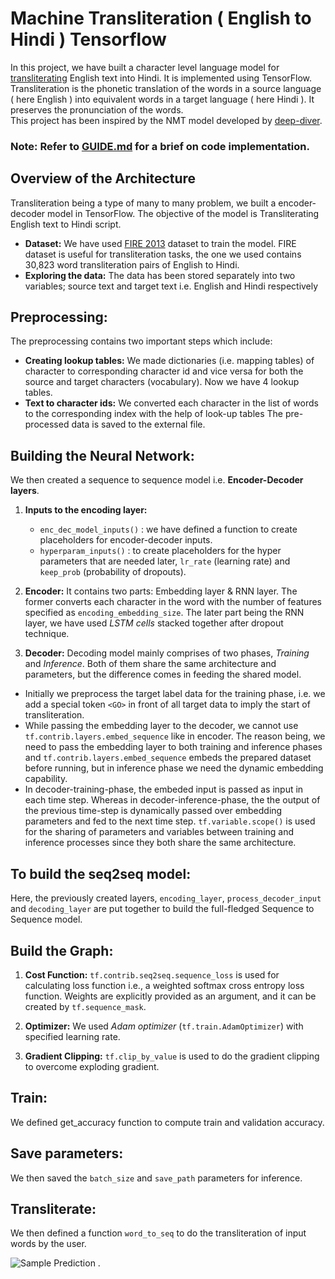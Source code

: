 # Machine Transliteration ( English to Hindi ) Tensorflow

In this project, we have built a character level language model for [transliterating](https://en.wikipedia.org/wiki/Transliteration) English text into Hindi. It is implemented using TensorFlow. 
Transliteration is the phonetic translation of the words in a source language ( here English ) into equivalent words in a target language ( here Hindi ). It preserves the pronunciation of the words.  
This project has been inspired by the NMT model developed by [deep-diver]( https://github.com/deep-diver/EN-FR-MLT-tensorflow ).

### Note: Refer to [GUIDE.md](/GUIDE.md) for a brief on code implementation.

## Overview of the Architecture
Transliteration being a type of many to many problem, we built a encoder-decoder model in TensorFlow. The objective of the model is Transliterating English text to Hindi script.

* **Dataset:** We have used [FIRE 2013](http://cse.iitkgp.ac.in/resgrp/cnerg/qa/fire13translit/index.html) dataset to train the model. FIRE dataset is useful for transliteration tasks, the one we used contains 30,823 word transliteration pairs of English to Hindi.
* **Exploring the data:**
The data has been stored separately into two variables; source text and target text i.e. English and Hindi respectively



## Preprocessing: 
The preprocessing contains two important steps which include:
*	**Creating lookup tables:** 
We made dictionaries (i.e. mapping tables) of character to corresponding character id and vice versa for both the source and target characters (vocabulary). Now we have 4 lookup tables.
*	**Text to character ids:**
 We converted each character in the list of words to the corresponding index with the help of look-up tables
The pre-processed data is saved to the external file.

## Building the Neural Network:
We then created a sequence to sequence model i.e. **Encoder-Decoder layers**. 
1.	**Inputs to the encoding layer:**
    * `enc_dec_model_inputs()` : we have defined a function to create placeholders for encoder-decoder inputs.
    * `hyperparam_inputs()` : to create placeholders for the hyper parameters that are needed later, `lr_rate` (learning rate) and `keep_prob` (probability of dropouts).

2.	**Encoder:**
It contains two parts: Embedding layer & RNN layer. The former converts each character in the word with the number of features specified as `encoding_embedding_size`. The later part being the RNN layer, we have used _LSTM cells_ stacked together after dropout technique. 

3.	**Decoder:**
Decoding model mainly comprises of two phases, _Training_ and _Inference_. 
Both of them share the same architecture and parameters, but the difference comes in feeding the shared model.
 * Initially we preprocess the target label data for the training phase, i.e. we add a special token `<GO>` in front of all target data to imply the start of transliteration.
 * While passing the embedding layer to the decoder, we cannot use `tf.contrib.layers.embed_sequence` like in encoder. The reason being, we need to pass the embedding layer to both training and inference phases and `tf.contrib.layers.embed_sequence` embeds the prepared dataset before running, but in inference phase we need the dynamic embedding capability.
 * In decoder-training-phase, the embeded input is passed as input in each time step. Whereas in decoder-inference-phase, the the output of the previous time-step is dynamically passed over embedding parameters and fed to the next time step.
`tf.variable.scope()` is used for the sharing of parameters and variables between training and inference processes since they both share the same architecture. 

## To build the seq2seq model:
Here, the previously created layers, `encoding_layer`, `process_decoder_input` and `decoding_layer` are put together to build the full-fledged Sequence to Sequence model.

## Build the Graph:
1. **Cost Function:**
     `tf.contrib.seq2seq.sequence_loss` is used for calculating loss function i.e., a weighted softmax cross entropy loss function. Weights are explicitly provided as an argument, and it can be created by `tf.sequence_mask`. 

2. **Optimizer:**
We used _Adam optimizer_ (`tf.train.AdamOptimizer`) with specified learning rate. 

3. **Gradient Clipping:**
`tf.clip_by_value` is used to do the gradient clipping to overcome exploding gradient.

## Train:
We defined get_accuracy function to compute train and validation accuracy.
 

## Save parameters:
We then saved the `batch_size` and `save_path` parameters for inference.

## Transliterate:
We then defined a function `word_to_seq` to do the transliteration of input words by the user.
 
![Sample Prediction](/ExampleScreenshot.JPG) .




 


